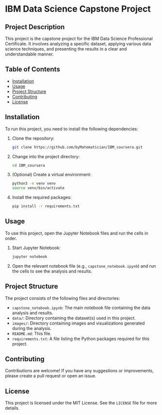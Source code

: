 # IBM Data Science Capstone Project

## Project Description
This project is the capstone project for the IBM Data Science Professional Certificate. It involves analyzing a specific dataset, applying various data science techniques, and presenting the results in a clear and understandable manner.

## Table of Contents
- [Installation](#installation)
- [Usage](#usage)
- [Project Structure](#project-structure)
- [Contributing](#contributing)
- [License](#license)

## Installation
To run this project, you need to install the following dependencies:

1. Clone the repository:
    ```bash
    git clone https://github.com/byMatematician/IBM_coursera.git
    ```
2. Change into the project directory:
    ```bash
    cd IBM_coursera
    ```
3. (Optional) Create a virtual environment:
    ```bash
    python3 -m venv venv
    source venv/bin/activate
    ```
4. Install the required packages:
    ```bash
    pip install -r requirements.txt
    ```

## Usage
To use this project, open the Jupyter Notebook files and run the cells in order.

1. Start Jupyter Notebook:
    ```bash
    jupyter notebook
    ```
2. Open the relevant notebook file (e.g., `capstone_notebook.ipynb`) and run the cells to see the analysis and results.

## Project Structure
The project consists of the following files and directories:

- `capstone_notebook.ipynb`: The main notebook file containing the data analysis and results.
- `data/`: Directory containing the dataset(s) used in this project.
- `images/`: Directory containing images and visualizations generated during the analysis.
- `README.md`: This file.
- `requirements.txt`: A file listing the Python packages required for this project.

## Contributing
Contributions are welcome! If you have any suggestions or improvements, please create a pull request or open an issue.

## License
This project is licensed under the MIT License. See the `LICENSE` file for more details.
